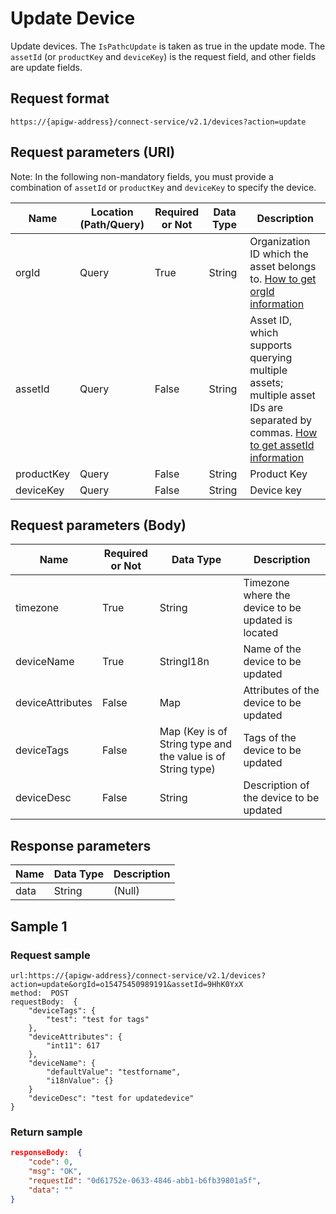 # Update Device



Update devices. The `IsPathcUpdate` is taken as true in the update mode. The `assetId` (or `productKey` and `deviceKey`) is the request field, and other fields are update fields.

## Request format

```
https://{apigw-address}/connect-service/v2.1/devices?action=update
```

## Request parameters (URI)

Note: In the following non-mandatory fields, you must provide a combination of `assetId` or `productKey` and `deviceKey` to specify the device.

| Name | Location (Path/Query) | Required or Not | Data Type | Description |
|---------------|------------------|----------|-----------|--------------|
| orgId         | Query            | True     | String    | Organization ID which the asset belongs to. [How to get orgId information](/docs/api/en/latest/api_faqs#how-to-get-orgid-information-orgid)                |
| assetId  | Query          | False      | String        | Asset ID, which supports querying multiple assets; multiple asset IDs are separated by commas. [How to get assetId information](/docs/api/en/latest/api_faqs.html#how-to-get-assetid-information-assetid) |
| productKey | Query         | False      | String         | Product Key      |
| deviceKey | Query         | False     | String          | Device key          |


## Request parameters (Body)

| Name | Required or Not | Data Type | Description |
|----------------|---------------|--------------------------|---|
|timezone | True          | String         | Timezone where the device to be updated is located     |
| deviceName | True          | StringI18n | Name of the device to be updated         |
| deviceAttributes | False         | Map       | Attributes of the device to be updated         |
| deviceTags   | False         | Map (Key is of String type and the value is of String type)    | Tags of the device to be updated |
| deviceDesc  | False         | String    | Description of the device to be updated     |




## Response parameters

| Name | Data Type | Description |
|-------------|-------------------|-----------------------------|
| data |    String        | (Null) |





## Sample 1

### Request sample

```
url:https://{apigw-address}/connect-service/v2.1/devices?action=update&orgId=o15475450989191&assetId=9HhK0YxX
method:  POST
requestBody:  {
	"deviceTags": {
		"test": "test for tags"
	},
	"deviceAttributes": {
		"int11": 617
	},
	"deviceName": {
		"defaultValue": "testforname",
		"i18nValue": {}
	}
	"deviceDesc": "test for updatedevice"
}
```

### Return sample

```json
responseBody:  {
	"code": 0,
	"msg": "OK",
	"requestId": "0d61752e-0633-4846-abb1-b6fb39801a5f",
	"data": ""
}
```

